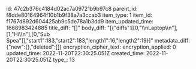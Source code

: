 id: 47c2b376c4184d02ac7a09721b9b97c8
parent_id: f8dde80164964f10b1b9f38a7a3ccab3
item_type: 1
item_id: f1767d892d604425ab9c5de78a1b3dd9
item_updated_time: 1668983424885
title_diff: "[]"
body_diff: "[{\"diffs\":[[0,\"\\\nLaptop\\\n\"],[1,\"Hi\\\n\"],[0,\"Sub Spea\"]],\"start1\":183,\"start2\":183,\"length1\":16,\"length2\":19}]"
metadata_diff: {"new":{},"deleted":[]}
encryption_cipher_text: 
encryption_applied: 0
updated_time: 2022-11-20T22:30:25.051Z
created_time: 2022-11-20T22:30:25.051Z
type_: 13